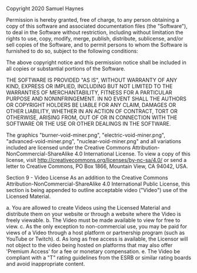 Copyright 2020 Samuel Haynes

Permission is hereby granted, free of charge, to any person obtaining a copy of this software and associated documentation files (the "Software"), to deal in the Software without restriction, including without limitation the rights to use, copy, modify, merge, publish, distribute, sublicense, and/or sell copies of the Software, and to permit persons to whom the Software is furnished to do so, subject to the following conditions:

The above copyright notice and this permission notice shall be included in all copies or substantial portions of the Software.

THE SOFTWARE IS PROVIDED "AS IS", WITHOUT WARRANTY OF ANY KIND, EXPRESS OR IMPLIED, INCLUDING BUT NOT LIMITED TO THE WARRANTIES OF MERCHANTABILITY, FITNESS FOR A PARTICULAR PURPOSE AND NONINFRINGEMENT. IN NO EVENT SHALL THE AUTHORS OR COPYRIGHT HOLDERS BE LIABLE FOR ANY CLAIM, DAMAGES OR OTHER LIABILITY, WHETHER IN AN ACTION OF CONTRACT, TORT OR OTHERWISE, ARISING FROM, OUT OF OR IN CONNECTION WITH THE SOFTWARE OR THE USE OR OTHER DEALINGS IN THE SOFTWARE.

The graphics "burner-void-miner.png", "electric-void-miner.png", "advanced-void-miner.png", "nuclear-void-miner.png" and all variations included are licensed under the Creative Commons Attribution-NonCommercial-ShareAlike 4.0 International License. To view a copy of this license, visit http://creativecommons.org/licenses/by-nc-sa/4.0/ or send a letter to Creative Commons, PO Box 1866, Mountain View, CA 94042, USA.

Section 9 - Video License
As an addition to the Creative Commons Attribution-NonCommercial-ShareAlike 4.0 International Public License, this section is being appended to outline acceptable video ("Video") use of the Licensed Material.

a. You are allowed to create Videos using the Licensed Material and distribute them on your website or through a website where the Video is freely viewable.
b. The Video must be made available to view for free to view.
c. As the only exception to non-commercial use, you may be paid for views of a Video through a host platform or partnership program (such as YouTube or Twitch).
d. As long as free access is available, the Licensor will not object to the video being hosted on platforms that may also offer 'Premium Access' for a fee or monetary compensation.
e. The Video be compliant with a "T" rating guidelines from the ESRB or similar rating boards and avoid inappropriate content.
